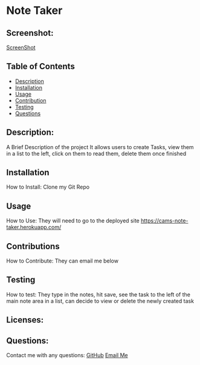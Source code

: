 # Note Taker
  ## Screenshot:
  [ScreenShot](../images/Capture.png)
  ## Table of Contents
  - [Description](#description)
  - [Installation](#installation)
  - [Usage](#usage)
  - [Contribution](#contribution)
  - [Testing](#testing)
  - [Questions](#questions)

  ## Description:
  A Brief Description of the project
  It allows users to create Tasks, view them in a list to the left, click on them to read them, delete them once finished

  ## Installation
  How to Install:
  Clone my Git Repo

  ## Usage
  How to Use:
  They will need to go to the deployed site https://cams-note-taker.herokuapp.com/

  ## Contributions
  How to Contribute:
  They can email me below

  ## Testing 
  How to test:
  They type in the notes, hit save, see the task to the left of the main note area in a list, can decide to view or delete the newly created task

  ## Licenses:
   

  ## Questions:
  Contact me with any questions:
  [GitHub](https://github.com/undefined)
  [Email Me](https://mailto:nelsonnoremac@gmail.com)
  
